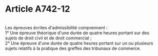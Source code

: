 # Article A742-12

<p><br/>Les épreuves écrites d'admissibilité comprennent :<br/> 1° Une épreuve théorique d'une durée de quatre heures portant sur des sujets de droit civil et de droit commercial ;<br/> 2° Une épreuve d'une durée de quatre heures portant sur un ou plusieurs sujets relatifs à la pratique des greffes des tribunaux de commerce.</p>